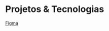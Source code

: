 # Projetos & Tecnologias

[Figma](https://www.figma.com/design/psSaRt0L4ItHJIBU6CrUKv/portfolio?node-id=1-3&t=LHnp4gXliTjm1IVX-1)